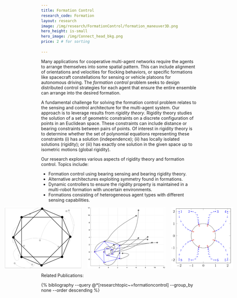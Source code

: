```yaml
---
title: Formation Control
research_code: Formation
layout: research
image: /img/research/FormationControl/formation_maneuver3D.png
hero_height: is-small
hero_image: /img/Connect_head_bkg.png 
price: 2 # for sorting 

---
```


Many applications for cooperative multi-agent networks
require the agents to arrange themselves into some spatial
pattern. This can include alignment of orientations and velocities for flocking behaviors, or specific formations like
spacecraft constellations for sensing or vehicle platoons for
autonomous driving. The *formation control* problem seeks to design distributed control strategies for each agent that ensure the entire ensemble can arrange into the desired formation.

A fundamental challenge for solving the formation control problem relates to the sensing and control architecture for the multi-agent system.  Our approach is to leverage results from *rigidity theory*. Rigidity theory studies the solution of a set of geometric constraints on a discrete configuration of points in an Euclidean space. These constraints can include distance or
bearing constraints between pairs of points. Of interest in
rigidity theory is to determine whether the set of polynomial
equations representing these constraints (i) has a solution
(independence); (ii) has locally isolated solutions (rigidity); or (iii) has exactly one solution in the given space up to isometric motions (global rigidity).  

Our research explores various aspects of rigidity theory and formation control.  Topics include:
* Formation control using bearing sensing and bearing rigidity theory.
* Alternative architectures exploiting symmetry found in formations.
* Dynamic controllers to ensure the rigidity property is maintained in a multi-robot formation with uncertain environments.
* Formations consisting of heterogeneous agent types with different sensing capabilities.

<div style="display: flex; justify-content: center;">
  <img src="/img/research/FormationControl/fig_sim_Global_2D_polygon_final.png" alt="Bearing-only Formation Control" style="width: 75%; margin: 0 10px; object-fit: contain; max-height: 200px;">
  <img src="/img/research/FormationControl/Example8_traj.png" alt="Symmetry Forced Formations" style="width: 75%; margin: 0 10px; object-fit: contain; max-height: 200px;">
  <img src="/img/research/FormationControl/FeketeFormation.png" alt="Formation Balancing" style="width: 75%; margin: 0 10px; object-fit: contain; max-height: 200px;">
</div>

<p class="title is-4">Related Publications:</p>
{% bibliography --query @*[researchtopic~=formationcontrol] --group_by none --order descending %}
